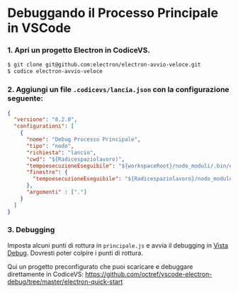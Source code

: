# Debuggando il Processo Principale in VSCode

### 1. Apri un progetto Electron in CodiceVS.

```sh
$ git clone git@github.com:electron/electron-avvio-veloce.git
$ codice electron-avvio-veloce
```

### 2. Aggiungi un file `.codicevs/lancia.json` con la configurazione seguente:

```json
{
  "versione": "0.2.0",
  "configurationi": [
    {
      "nome": "Debug Processo Principale",
      "tipo": "nodo",
      "richiesta": "lancio",
      "cwd": "${Radicespaziolavoro)",
      "tempoesecuzioneEseguibile": "${workspaceRoot}/nodo_moduli/.bin/electron",
      "finestre": {
        "tempoesecuzioneEseguibile": "${Radicespaziolavoro}/nodo_modules/.bin/electron.cmd"
      },
      "argomenti" : ["."]
    }
  ]
}
```

### 3. Debugging

Imposta alcuni punti di rottura in `principale.js` e avvia il debugging in [Vista Debug](https://code.visualstudio.com/docs/editor/debugging). Dovresti poter colpire i punti di rottura.

Qui un progetto preconfigurato che puoi scaricare e debuggare direttamente in CodiceVS: https://github.com/octref/vscode-electron-debug/tree/master/electron-quick-start
